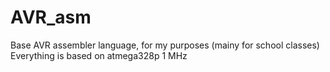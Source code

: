 # AVR_asm
Base AVR assembler language, for my purposes (mainy for school classes)
Everything is based on atmega328p 1 MHz
